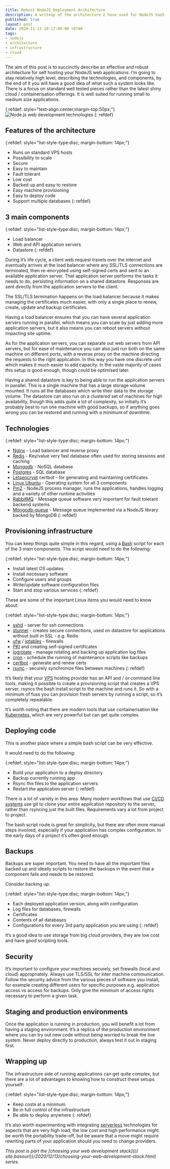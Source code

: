 ```yaml
---
title: Robust NodeJS Deployment Architecture
description: A writeup of the architecture I have used for NodeJS SaaS projects, looking at the system features, infrastructure, application components, technologies, aswell as aspects to consider when it comes to deployment, security and backups
published: true
layout: post
date: 2020-11-13 19:17:00:00 +0700
tags:
- nodejs
- architecture
- infrastructure
- cloud
---
```

The aim of this post is to succinctly describe an effective and robust architecture for self hosting your NodeJS web applications. I’m going to stay relatively high level, describing the technologies, and components, by the end of it you will have a good idea of what such a system looks like. There is a focus on standard well tested pieces rather than the latest shiny cloud / containerisation offerings. It is well suited for running small to medium size applications.

{:refdef: style="text-align:center;margin-top:50px;"}
![Node.js web development technologies]({{site.baseurl}}/assets/images/nodejs-web-development-technologies.png)
{: refdef}

## Features of the architecture

{:refdef: style="list-style-type:disc; margin-bottom: 14px;"}
- Runs on standard VPS hosts 
- Possibility to scale
- Secure
- Easy to maintain
- Fault tolerant
- Low cost
- Backed up and easy to restore
- Easy machine provisioning
- Easy to deploy code
- Support multiple databases
{: refdef}

## 3 main components

{:refdef: style="list-style-type:disc; margin-bottom: 14px;"}
- Load balancer
- Web and API application servers
- Datastore
{: refdef}

During it’s life cycle, a client web request travels over the internet and eventually arrives at the load balancer where any SSL/TLS connections are terminated, then re-encrypted using self-signed certs and sent to an available application server. That application server performs the tasks it needs to do, persisting information on a shared datastore. Responses are sent directly from the application servers to the client.

The SSL/TLS termination happens on the load balancer because it makes managing the certificates much easier, with only a single place to renew, create, update and backup certificates.

Having a load balancer ensures that you can have several application servers running in parallel, which means you can scale by just adding more application servers, but it also means you can reboot servers without impacting site uptime.

As for the application servers, you can separate out web servers from API servers, but for ease of maintenance you can also just run both on the same machine on different ports, with a reverse proxy on the machine directing the requests to the right application. In this way you have one discrete unit which makes it much easier to add capacity. In the vaste majority of cases this setup is good enough, though could be optimised later.

Having a shared datastore is key to being able to run the application servers in parallel. This is a single machine that has a large storage volume mounted. It runs all the databases which write their data to the storage volume. The datastore can also run on a clustered set of machines for high availability, though this adds quite a lot of complexity, so initially it’s probably best to run one machine with good backups, so if anything goes wrong you can be restored and running with a minimum of downtime.

## Technologies

{:refdef: style="list-style-type:disc; margin-bottom: 14px;"}
- [Nginx](https://www.nginx.com) - Load balancer and reverse proxy
- [Redis](https://redis.io) - Key/value very fast database often used for storing sessions and caching
- [Mongodb](https://www.mongodb.com) - NoSQL database
- [Postgres](https://www.postgresql.org) - SQL database
- [Letsencrypt](https://letsencrypt.org/getting-started/ ) certbot - for generating and maintaining certificates
- [Linux Ubuntu](https://ubuntu.com) - Operating system for all 3 components
- [Pm2](https://pm2.keymetrics.io) - NodeJS process manager, runs the applications, handles logging and a variety of other runtime activities
- [RabbitMQ](https://www.rabbitmq.com) - Message queue software very important for fault tolerant backend systems
- [Mongodb-queue](https://github.com/chilts/mongodb-queue) - Message queue implemented via a NodeJS library backed by MongoDB
{: refdef}

## Provisioning infrastructure

You can keep things quite simple in this regard, using a [Bash](https://en.m.wikipedia.org/wiki/Bash_(Unix_shell)) script for each of the 3 main components. The script would need to do the following:

{:refdef: style="list-style-type:disc; margin-bottom: 14px;"}
- Install latest OS updates
- Install necessary software
- Configure users and groups
- Write/update software configuration files
- Start and stop various services
{: refdef}

These are some of the important Linux items you would need to know about:

{:refdef: style="list-style-type:disc; margin-bottom: 14px;"}
- [sshd](https://en.m.wikipedia.org/wiki/OpenSSH) - server for ssh connections
- [stunnel](https://www.stunnel.org) - creates secure connections, used on datastore for applications without built in SSL - e.g. Redis
- [ufw](https://en.m.wikipedia.org/wiki/Uncomplicated_Firewall) / [iptables](https://en.m.wikipedia.org/wiki/Iptables) - firewalls
- [PKI](https://smallstep.com/blog/everything-pki.html) and creating self-signed certificates
- [logrotate](https://www.tecmint.com/install-logrotate-to-manage-log-rotation-in-linux/) - manage rotating and backing up application log files
- [cron](https://en.m.wikipedia.org/wiki/Cron) - schedule the running of maintenance scripts like backups
- [certbot](https://certbot.eff.org/docs/) - generate and renew certs
- [rsync](https://en.m.wikipedia.org/wiki/Rsync) - securely synchronize files between machines
{: refdef}

It’s likely that your [VPS](https://en.m.wikipedia.org/wiki/Virtual_private_server) hosting provider has an API and / or command line tools, making it possible to create a provisioning script that creates a VPS server, rsyncs the bash install script to the machine and runs it. So with a minimum of fuss you can provision fresh servers by running a script, so it’s completely repeatable.

It’s worth noting that there are modern tools that use containerisation like [Kubernetes](https://en.m.wikipedia.org/wiki/Kubernetes), which are very powerful but can get quite complex.

## Deploying code

This is another place where a simple bash script can be very effective. 

It would need to do the following:

{:refdef: style="list-style-type:disc; margin-bottom: 14px;"}
- Build your application to a deploy directory
- Backup currently running app
- Rsync the files to the application servers
- Restart the application server
{: refdef}

There is a lot of variety in this area. Many modern workflows that use [CI/CD systems](https://en.m.wikipedia.org/wiki/CI/CD) use git to clone your entire application 
repository to the server, rather than rsyncing just the built files. Requirements vary a lot from project to project.

The bash script route is great for simplicity, but there are often more manual steps involved, especially if your application has complex configuration. In the early days of a project it’s often good enough.

## Backups

Backups are super important. You need to have all the important files backed up and ideally scripts to restore the backups in the event that a component fails and needs to be restored.

Consider backing up:

{:refdef: style="list-style-type:disc; margin-bottom: 14px;"}
- Each deployed application version, along with configuration
- Log files for databases, firewalls
- Certificates
- Contents of all databases
- Configurations for every 3rd party application you are using
{: refdef}

It’s a good idea to use storage from big cloud providers, they are low cost and have good scripting tools.

## Security

It’s important to configure your machines securely, set firewalls (local and cloud) appropriately. Always use TLS/SSL for inter machine communication. Follow the security advice from the various pieces of software you install, for example creating different users for specific purposes e.g. application access vs access for backups. Only give the minimum of access rights necessary to perform a given task.

## Staging and production environments

Once the application is running in production, you will benefit a lot from having a staging environment. It’s a replica of the production environment where you can try out new code without being worried to break the live system. Never deploy directly to production, always test it out in staging first.

## Wrapping up

The infrastructure side of running applications can get quite complex, but there are a lot of advantages to knowing how to construct these setups yourself:

{:refdef: style="list-style-type:disc; margin-bottom: 14px;"}
- Keep costs at a minimum
- Be in full control of the infrastructure
- Be able to deploy anywhere
{: refdef}

It’s also worth experimenting with integrating [serverless](https://serverless.css-tricks.com/about/ ) technologies for aspects that are very high load, the low cost and high performance might be worth the portability trade-off, but be aware that a move might require rewriting parts of your application should you need to change providers.

*This post is part the [choosing your web development stack]({{ site.baseurl}}/2020/12/13/choosing-your-web-development-stack.html) series.*
